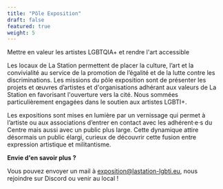 ```yaml
---
title: "Pôle Exposition"
draft: false
featured: true
weight: 5
---
```


Mettre en valeur les artistes LGBTQIA+ et rendre l'art accessible


Les locaux de La Station permettent de placer la culture, l’art et la convivialité au service de la promotion de l’égalité et de la lutte contre les discriminations. Les missions du pôle exposition sont de présenter les projets et œuvres d’artistes et d'organisations adhérant aux valeurs de La Station en favorisant l'ouverture vers la cité. Nous sommées particulièrement engagées dans le soutien aux artistes LGBTI+.

Les expositions sont mises en lumière par un vernissage qui permet à l’artiste ou aux associations d’entrer en contact avec les adhérent·e·s du Centre mais aussi avec un public plus large. Cette dynamique attire désormais un public élargi, curieux de découvrir cette fusion entre expression artistique et militantisme.  

**Envie d'en savoir plus ?** 

Vous pouvez envoyer un mail à exposition@lastation-lgbti.eu, nous rejoindre sur Discord ou venir au local !
